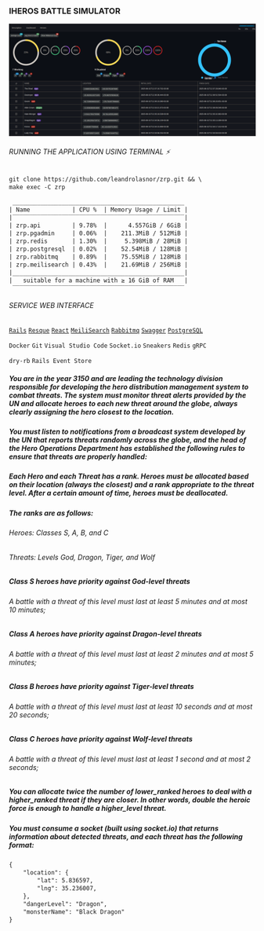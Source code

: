 ### IHEROS BATTLE SIMULATOR
![plot](./print-screen.png)
###### RUNNING THE APPLICATION USING TERMINAL :zap:
```
git clone https://github.com/leandrolasnor/zrp.git && \
make exec -C zrp
```
```
 _________________________________________________
| Name            | CPU %  | Memory Usage / Limit |
|‾‾‾‾‾‾‾‾‾‾‾‾‾‾‾‾‾‾‾‾‾‾‾‾‾‾‾‾‾‾‾‾‾‾‾‾‾‾‾‾‾‾‾‾‾‾‾‾‾|
| zrp.api         | 9.78%  |      4.557GiB / 6GiB |
| zrp.pgadmin     | 0.06%  |    211.3MiB / 512MiB |
| zrp.redis       | 1.30%  |     5.398MiB / 28MiB |
| zrp.postgresql  | 0.02%  |    52.54MiB / 128MiB |
| zrp.rabbitmq    | 0.89%  |    75.55MiB / 128MiB |
| zrp.meilisearch | 0.43%  |    21.69MiB / 256MiB |
|_________________________________________________|
|   suitable for a machine with ≥ 16 GiB of RAM   |
 ‾‾‾‾‾‾‾‾‾‾‾‾‾‾‾‾‾‾‾‾‾‾‾‾‾‾‾‾‾‾‾‾‾‾‾‾‾‾‾‾‾‾‾‾‾‾‾‾‾
 ```
###### SERVICE WEB INTERFACE
[`Rails`](http://localhost:3000/rails/info/routes) [`Resque`](http://localhost:3000/jobs) [`React`](http://localhost:5600) [`MeiliSearch`](http://localhost:7700) [`Rabbitmq`](http://localhost:15672) [`Swagger`](http://localhost:3000/api_docs) [`PostgreSQL`](http://localhost:8080)

`Docker` `Git` `Visual Studio Code`
`Socket.io` `Sneakers` `Redis` `gRPC`

`dry-rb` `Rails Event Store`
##### You are in the year 3150 and are leading the technology division responsible for developing the hero distribution management system to combat threats. The system must monitor threat alerts provided by the UN and allocate heroes to each new threat around the globe, always clearly assigning the hero closest to the location.

##### You must listen to notifications from a broadcast system developed by the UN that reports threats randomly across the globe, and the head of the Hero Operations Department has established the following rules to ensure that threats are properly handled:

##### Each Hero and each Threat has a rank. Heroes must be allocated based on their location (always the closest) and a rank appropriate to the threat level. After a certain amount of time, heroes must be deallocated.

##### The ranks are as follows:
###### Heroes: Classes S, A, B, and C
###### Threats: Levels God, Dragon, Tiger, and Wolf

##### __Class S heroes__ have priority against __God-level threats__
###### A battle with a threat of this level must last at least 5 minutes and at most 10 minutes;

##### __Class A heroes__ have priority against __Dragon-level threats__
###### A battle with a threat of this level must last at least 2 minutes and at most 5 minutes;

##### __Class B heroes__ have priority against __Tiger-level threats__
###### A battle with a threat of this level must last at least 10 seconds and at most 20 seconds;

##### __Class C heroes__ have priority against __Wolf-level threats__
###### A battle with a threat of this level must last at least 1 second and at most 2 seconds;

##### You can allocate twice the number of lower_ranked heroes to deal with a higher_ranked threat if they are closer. In other words, double the heroic force is enough to handle a higher_level threat.

##### You must consume a socket (built using socket.io) that returns information about detected threats, and each threat has the following format:

```
{
    "location": {
        "lat": 5.836597,
        "lng": 35.236007,
    },
    "dangerLevel": "Dragon",
    "monsterName": "Black Dragon"
}
```
